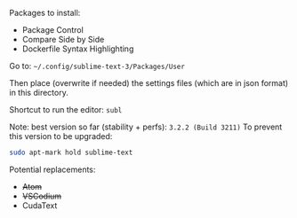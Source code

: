 Packages to install:

- Package Control
- Compare Side by Side
- Dockerfile Syntax Highlighting

Go to: ``` ~/.config/sublime-text-3/Packages/User ```

Then place (overwrite if needed) the settings files (which are in json format) in this directory.

Shortcut to run the editor: ``` subl ```

Note: best version so far (stability + perfs): ``` 3.2.2 (Build 3211) ```
To prevent this version to be upgraded:

```sh
sudo apt-mark hold sublime-text
```

Potential replacements:
- ~~Atom~~
- ~~VSCodium~~
- CudaText
